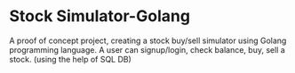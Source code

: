 # Stock Simulator-Golang
 A proof of concept project, creating a stock buy/sell simulator using Golang programming language. A user can signup/login, check balance, buy, sell a stock. (using the help of SQL DB)
